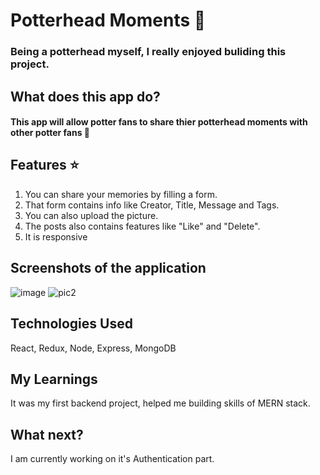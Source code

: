 # Potterhead Moments :mage:
### Being a potterhead myself, I really enjoyed buliding this project.

## What does this app do?
#### This app will allow potter fans to share thier potterhead moments with other potter fans :crystal_ball:

## Features :star:
1. You can share your memories by filling a form.
2. That form contains info like Creator, Title, Message and Tags.
3. You can also upload the picture.
4. The posts also contains features like "Like" and "Delete".
5. It is responsive

## Screenshots of the application
![image](https://user-images.githubusercontent.com/78318301/176423381-7a3c26e4-bfe6-427b-abad-c2b76e8125cf.png)
![pic2](https://user-images.githubusercontent.com/78318301/176423977-86467da1-ecb9-4c8e-9d4b-e27cb0b33eb1.PNG)

## Technologies Used
React, Redux, Node, Express, MongoDB

## My Learnings
It was my first backend project, helped me building skills of MERN stack.

## What next?
I am currently working on it's Authentication part.


